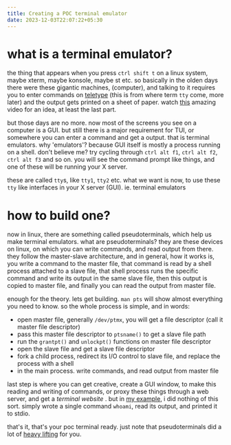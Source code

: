 ```yaml
---
title: Creating a POC terminal emulator  
date: 2023-12-03T22:07:22+05:30
---
```

 
# what is a terminal emulator?  
the thing that appears when you press `ctrl shift t` on a linux system, maybe xterm, maybe konsole, maybe st etc. so basically in the olden days there were these gigantic machines, (computer), and talking to it requires you to enter commands on [teletype](https://en.wikipedia.org/wiki/Teleprinter) (this is from where term `tty` come, more later) and the output gets printed on a sheet of paper. watch [this](https://www.youtube.com/watch?v=2XLZ4Z8LpEE) amazing video for an idea, at least the last part.  
  
but those days are no more. now most of the screens you see on a computer is a GUI. but still there is a major requirement for TUI, or somewhere you can enter a command and get a output. that is terminal emulators. why 'emulators'? because GUI itself is mostly a process running on a shell. don't believe me? try cycling through `ctrl alt f1`, `ctrl alt f2`, `ctrl alt f3` and so on. you will see the command prompt like things, and one of these will be running your X server.

these are called `tty`s, like `tty1`, `tty2` etc. what we want is now, to use these `tty` like interfaces in your X server (GUI). ie. terminal emulators

# how to build one?
now in linux, there are something called pseudoterminals, which help us make terminal emulators. what are pseudoterminals? they are these devices on linux, on which you can write commands, and read output from there. they follow the master-slave architecture, and in general, how it works is, you write a command to the master file, that command is read by a shell process attached to a slave file, that shell process runs the specific command and write its output in the same slave file, then this output is copied to master file, and finally you can read the output from master file.

enough for the theory. lets get building. `man pts` will show almost everything you need to know. so the whole process is simple, and in words:

- open master file, generally `/dev/ptmx`, you will get a file descriptor (call it master file descriptor)
- pass this master file descriptor to `ptsname()` to get a slave file path
- run the  `grantpt()` and `unlockpt()` functions on master file descriptor
- open the slave file and get a slave file descriptor
- fork a child process, redirect its I/O control to slave file, and replace the process with a shell
- in the main process. write commands, and read output from master file

last step is where you can get creative, create a GUI window, to make this reading and writing of commands, or proxy these things through a web server, and get a _terminal website_ . but in [my example](https://github.com/deprov447/terme), i did nothing of this sort. simply wrote a single command `whoami`, read its output, and printed it to stdio.

that's it, that's your poc terminal ready. just note that pseudoterminals did a lot of [heavy lifting]((https://linux.die.net/man/7/pty)) for you.

